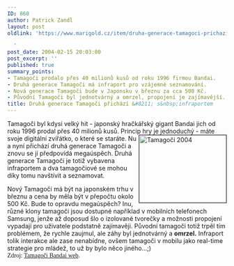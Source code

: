 ```yaml
---
ID: 860
author: Patrick Zandl
layout: post
oldlink: 'https://www.marigold.cz/item/druha-generace-tamagoci-prichazi-s-infraportem

  '
post_date: 2004-02-15 20:03:00
post_excerpt: ''
published: true
summary_points:
- Tamagoči prodalo přes 40 milionů kusů od roku 1996 firmou Bandai.
- Druhá generace Tamagoči má infraport pro vzájemné seznamování.
- Nová generace Tamagoči bude v Japonsku v březnu za cca 500 Kč.
- Původní Tamagoči byl jednotvárný a omrzel, propojení je zajímavější.
title: Druhá generace Tamagoči přichází &#8211; s&nbsp;infraportem
---
```


<p>
Tamagoči byl kdysi velký hit - japonský hračkářský gigant Bandai jich od roku 1996 prodal přes 40 milionů kusů. Princip hry je jednoduchý - máte svoje digitální zvířátko, o které se <IMG height=155 alt="Tamagoči 2004" src="/wp-content/uploads/tamagotchi2004.jpg" width=200 align=right border=1>staráte. Nu a nyní přichází druhá generace Tamagoči a znovu se jí předpovídá megaúspěch. Druhá generace Tamagoči je totiž vybavena infraportem a dva tamagočiové se mohou díky tomu navštívit a seznamovat. </p>

<p>
Nový Tamagoči má být na japonském trhu v březnu a cena by měla být v přepočtu okolo 500 Kč. Bude to opravdu megaúspěch? Inu, různé klony tamagoči jsou dostupné například v mobilních telefonech Samsung, jenže až doposud šlo o izolované tvorečky a možnosti propojení vypadají pro uživatele podstatně zajímavěji. Původní tamagoči totiž trpěl tím problémem, že rychle zaujmul, ale záhy byl jednotvárný a <STRONG>omrzel.</STRONG> Infraport tolik interakce ale zase nenabídne, ovšem tamagoči v mobilu jako real-time strategie pro mládež, to už by bylo něco jiného...;) <FONT face=Times><BR>Zdroj: <A href="http://tamagotch.channel.or.jp/" target=_blank>Tamagoči Bandai web</A>.</FONT></p>
